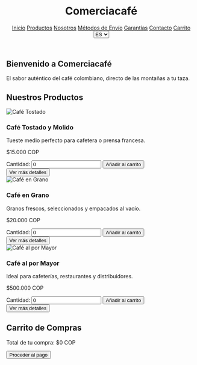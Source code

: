 <!DOCTYPE html>
<html lang="es">
<head>
  <meta charset="UTF-8" />
  <meta name="viewport" content="width=device-width, initial-scale=1.0"/>
  <title>Comerciacafé - Tu tienda de café colombiano</title>
  <script src="https://cdn.tailwindcss.com"></script>
  <style>
    .section-content {
      display: none;
    }
    .section-content.show {
      display: block;
    }
  </style>
</head>
<body class="bg-gray-50 text-gray-800 font-sans">

  <!-- Navbar -->
  <header class="bg-[#5C4033] p-4 text-white flex justify-between items-center shadow-md">
    <h1 class="text-2xl font-bold" id="navbar-title">Comerciacafé</h1>
    <nav class="space-x-4">
      <a href="#inicio" id="nav-inicio" class="hover:underline">Inicio</a>
      <a href="#productos" id="nav-productos" class="hover:underline">Productos</a>
      <a href="#nosotros" id="nav-nosotros" class="hover:underline">Nosotros</a>
      <a href="#metodos" id="nav-metodos" class="hover:underline">Métodos de Envío</a>
      <a href="#garantias" id="nav-garantias" class="hover:underline">Garantías</a>
      <a href="#contacto" id="nav-contacto" class="hover:underline">Contacto</a>
      <a href="#carrito" id="nav-carrito" class="hover:underline">Carrito</a>
      <select id="language" class="bg-[#5C4033] text-white p-2 rounded hover:bg-[#4b3321]" onchange="changeLanguage()">
        <option value="es">ES</option>
        <option value="en">EN</option>
      </select>
    </nav>
  </header>

  <!-- INICIO -->
  <section id="inicio" class="bg-cover bg-center h-[60vh] flex items-center justify-center text-center text-white" style="background-image: url('https://images.unsplash.com/photo-1509042239860-f550ce710b93?ixlib=rb-4.0.3&auto=format&fit=crop&w=1470&q=80');">
    <div class="bg-black bg-opacity-50 p-6 rounded-lg">
      <h2 class="text-4xl font-bold mb-4" id="inicio-title">Bienvenido a Comerciacafé</h2>
      <p class="text-xl" id="inicio-description">El sabor auténtico del café colombiano, directo de las montañas a tu taza.</p>
    </div>
  </section>

  <!-- PRODUCTOS -->
  <section id="productos" class="p-10">
    <h2 class="text-3xl font-bold text-center mb-8" id="productos-title">Nuestros Productos</h2>
    <div class="grid grid-cols-1 md:grid-cols-3 gap-6">
      <!-- Producto 1 -->
      <div class="bg-white shadow-md rounded-lg p-4 text-center">
        <img src="https://images.unsplash.com/photo-1592842044709-5643a9f71f8e?auto=format&fit=crop&w=800&q=80" alt="Café Tostado" class="w-full h-40 object-cover rounded mb-4">
        <h3 class="text-xl font-semibold" id="producto1-title">Café Tostado y Molido</h3>
        <p class="text-gray-600 mt-2" id="producto1-description">Tueste medio perfecto para cafetera o prensa francesa.</p>
        <p class="text-lg font-bold mt-2" id="producto1-price">$15.000 COP</p>
        <label for="cantidad1" class="mt-3">Cantidad:</label>
        <input type="number" id="cantidad1" class="text-center p-2 mt-1" min="0" value="0" onchange="updateTotal()">
        <button onclick="addToCart('Café Tostado y Molido', 15000, 'cantidad1')" class="mt-3 bg-[#5C4033] text-white px-4 py-2 rounded hover:bg-[#4b3321]">Añadir al carrito</button>
        <div class="mt-4 text-left text-sm">
          <button onclick="toggleSection('producto1')" class="text-blue-600">Ver más detalles</button>
          <div id="producto1" class="section-content">
            <p><strong>Especificaciones:</strong></p>
            <ul>
              <li>Origen: Eje cafetero, Colombia</li>
              <li>Proceso: Tostado medio</li>
              <li>Ideal para: Cafetera y prensa francesa</li>
              <li>Empaque: Bolsa sellada al vacío de 250g</li>
              <li><strong>Almacenamiento:</strong> Mantener en lugar fresco y seco, alejado de la luz solar directa.</li>
              <li><strong>Duración:</strong> Consumir preferentemente antes de 6 meses desde la fecha de tostado.</li>
            </ul>
          </div>
        </div>
      </div>
      <!-- Producto 2 -->
      <div class="bg-white shadow-md rounded-lg p-4 text-center">
        <img src="https://images.unsplash.com/photo-1612197619350-196d1df9b44e?auto=format&fit=crop&w=800&q=80" alt="Café en Grano" class="w-full h-40 object-cover rounded mb-4">
        <h3 class="text-xl font-semibold" id="producto2-title">Café en Grano</h3>
        <p class="text-gray-600 mt-2" id="producto2-description">Granos frescos, seleccionados y empacados al vacío.</p>
        <p class="text-lg font-bold mt-2" id="producto2-price">$20.000 COP</p>
        <label for="cantidad2" class="mt-3">Cantidad:</label>
        <input type="number" id="cantidad2" class="text-center p-2 mt-1" min="0" value="0" onchange="updateTotal()">
        <button onclick="addToCart('Café en Grano', 20000, 'cantidad2')" class="mt-3 bg-[#5C4033] text-white px-4 py-2 rounded hover:bg-[#4b3321]">Añadir al carrito</button>
        <div class="mt-4 text-left text-sm">
          <button onclick="toggleSection('producto2')" class="text-blue-600">Ver más detalles</button>
          <div id="producto2" class="section-content">
            <p><strong>Especificaciones:</strong></p>
            <ul>
              <li>Origen: Huila, Colombia</li>
              <li>Proceso: Grano natural</li>
              <li>Ideal para: Moler según tu gusto</li>
              <li>Empaque: Bolsa sellada al vacío de 250g</li>
              <li><strong>Almacenamiento:</strong> Conservar en envase hermético para asegurar frescura.</li>
              <li><strong>Duración:</strong> 12 meses si se mantiene sellado y en condiciones ideales.</li>
            </ul>
          </div>
        </div>
      </div>
      <!-- Producto 3 -->
      <div class="bg-white shadow-md rounded-lg p-4 text-center">
        <img src="https://images.unsplash.com/photo-1601758123927-196dbde0e57e?auto=format&fit=crop&w=800&q=80" alt="Café al por Mayor" class="w-full h-40 object-cover rounded mb-4">
        <h3 class="text-xl font-semibold" id="producto3-title">Café al por Mayor</h3>
        <p class="text-gray-600 mt-2" id="producto3-description">Ideal para cafeterías, restaurantes y distribuidores.</p>
        <p class="text-lg font-bold mt-2" id="producto3-price">$500.000 COP</p>
        <label for="cantidad3" class="mt-3">Cantidad:</label>
        <input type="number" id="cantidad3" class="text-center p-2 mt-1" min="0" value="0" onchange="updateTotal()">
        <button onclick="addToCart('Café al por Mayor', 500000, 'cantidad3')" class="mt-3 bg-[#5C4033] text-white px-4 py-2 rounded hover:bg-[#4b3321]">Añadir al carrito</button>
        <div class="mt-4 text-left text-sm">
          <button onclick="toggleSection('producto3')" class="text-blue-600">Ver más detalles</button>
          <div id="producto3" class="section-content">
            <p><strong>Especificaciones:</strong></p>
            <ul>
              <li>Origen: Variado, de las mejores fincas de Colombia</li>
              <li>Proceso: Grano seleccionado para calidad premium</li>
              <li>Ideal para: Empresas, restaurantes y cafeterías</li>
              <li>Empaque: Bultos de 40 kg sellados</li>
              <li><strong>Almacenamiento:</strong> Conservar en lugar seco y fresco para asegurar la calidad.</li>
              <li><strong>Duración:</strong> Mantener la frescura y sabor hasta 6 meses.</li>
            </ul>
          </div>
        </div>
      </div>
    </div>
  </section>

  <!-- Carrito de Compras -->
  <section id="carrito" class="p-10 bg-gray-100">
    <h2 class="text-3xl font-bold mb-6" id="carrito-title">Carrito de Compras</h2>
    <div id="cart-items" class="mb-6"></div>
    <p class="text-lg font-bold" id="carrito-total">Total de tu compra: $0 COP</p>
    <button class="mt-4 bg-[#5C4033] text-white px-6 py-3 rounded-lg">Proceder al pago</button>
  </section>

  <script>
    let cart = [];
    let totalPrice = 0;

    function addToCart(product, price, quantityId) {
      const quantity = parseInt(document.getElementById(quantityId).value);
      if (quantity > 0) {
        const item = { product, price, quantity };
        cart.push(item);
        totalPrice += price * quantity;
        updateCart();
      }
    }

    function updateCart() {
      const cartItems = document.getElementById('cart-items');
      cartItems.innerHTML = '';
      cart.forEach(item => {
        const itemElement = document.createElement('div');
        itemElement.innerHTML = `${item.product} - ${item.quantity} x $${item.price} = $${item.price * item.quantity}`;
        cartItems.appendChild(itemElement);
      });
      document.getElementById('carrito-total').innerText = `Total de tu compra: $${totalPrice} COP`;
    }

    function toggleSection(id) {
      const element = document.getElementById(id);
      element.classList.toggle('show');
    }

    function changeLanguage() {
      const language = document.getElementById('language').value;
      const translations = {
        es: {
          'inicio-title': 'Bienvenido a Comerciacafé',
          'inicio-description': 'El sabor auténtico del café colombiano, directo de las montañas a tu taza.',
          'productos-title': 'Nuestros Productos',
          'producto1-title': 'Café Tostado y Molido',
          'producto1-description': 'Tueste medio perfecto para cafetera o prensa francesa.',
          'producto1-price': '$15.000 COP',
          'producto2-title': 'Café en Grano',
          'producto2-description': 'Granos frescos, seleccionados y empacados al vacío.',
          'producto2-price': '$20.000 COP',
          'producto3-title': 'Café al por Mayor',
          'producto3-description': 'Ideal para cafeterías, restaurantes y distribuidores.',
          'producto3-price': '$500.000 COP',
          'nosotros-title': 'Nosotros',
          'nosotros-subtitle': 'Quiénes somos',
          'nosotros-description': 'Comerciacafé es una empresa colombiana dedicada a la comercialización de café de alta calidad...',
          'metodos-title': 'Métodos de Envío',
          'envio-nacional-title': 'Envío Nacional',
          'envio-nacional-description': 'Realizamos envíos a todo el territorio colombiano...',
          'envio-internacional-title': 'Envío Internacional',
          'envio-internacional-description': 'Hacemos envíos a los Estados Unidos, México y Europa...',
          'garantias-title': 'Garantías y Cuidados',
          'garantia-calidad-title': 'Garantía de Calidad',
          'garantia-calidad-description': 'Si no estás satisfecho con la calidad del café...',
          'carrito-title': 'Carrito de Compras',
          'carrito-total': 'Total de tu compra: $535.000 COP',
        },
        en: {
          'inicio-title': 'Welcome to Comerciacafé',
          'inicio-description': 'The authentic taste of Colombian coffee, directly from the mountains to your cup.',
          'productos-title': 'Our Products',
          'producto1-title': 'Toasted and Ground Coffee',
          'producto1-description': 'Perfect medium roast for coffee makers or French press.',
          'producto1-price': '$15.000 COP',
          'producto2-title': 'Coffee Beans',
          'producto2-description': 'Fresh beans, selected and vacuum packed.',
          'producto2-price': '$20.000 COP',
          'producto3-title': 'Wholesale Coffee',
          'producto3-description': 'Ideal for cafes, restaurants, and distributors.',
          'producto3-price': '$500.000 COP',
          'nosotros-title': 'About Us',
          'nosotros-subtitle': 'Who We Are',
          'nosotros-description': 'Comerciacafé is a Colombian company dedicated to the commercialization of high-quality coffee...',
          'metodos-title': 'Shipping Methods',
          'envio-nacional-title': 'National Shipping',
          'envio-nacional-description': 'We ship throughout Colombia...',
          'envio-internacional-title': 'International Shipping',
          'envio-internacional-description': 'We ship to the United States, Mexico, and Europe...',
          'garantias-title': 'Guarantees and Care',
          'garantia-calidad-title': 'Quality Guarantee',
          'garantia-calidad-description': 'If you are not satisfied with the coffee quality...',
          'carrito-title': 'Shopping Cart',
          'carrito-total': 'Your total purchase: $535.000 COP',
        }
      };

      const selectedLang = translations[language];
      for (const [key, value] of Object.entries(selectedLang)) {
        document.getElementById(key).innerText = value;
      }
    }
  </script>

</body>
</html>
